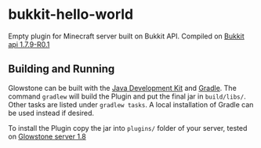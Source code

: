 bukkit-hello-world
==================

Empty plugin for Minecraft server built on Bukkit API.
Compiled on [Bukkit api 1.7.9-R0.1](https://github.com/Bukkit/Bukkit/tree/1.7.9-R0.1)


Building and Running
--------------------
Glowstone can be built with the
[Java Development Kit](http://oracle.com/technetwork/java/javase/downloads) and [Gradle](http://gradle.org).
The command `gradlew` will build the Plugin and put the final jar in `build/libs/`. Other tasks are listed under `gradlew tasks`.
A local installation of Gradle can be used instead if desired.

To install the Plugin copy the jar into `plugins/` folder of your server, tested on [Glowstone server 1.8](https://github.com/GlowstoneMC/Glowstone/tree/1.8)

